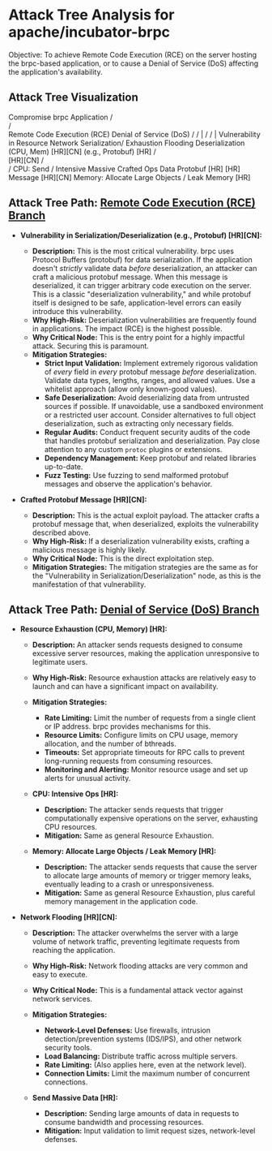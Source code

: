 # Attack Tree Analysis for apache/incubator-brpc

Objective: To achieve Remote Code Execution (RCE) on the server hosting the brpc-based application, or to cause a Denial of Service (DoS) affecting the application's availability.

## Attack Tree Visualization

Compromise brpc Application
    /                       \
   /                         \
  Remote Code Execution (RCE)    Denial of Service (DoS)
  /                               /       |
 /                               /        |
Vulnerability in             Resource    Network
Serialization/               Exhaustion   Flooding
Deserialization              (CPU, Mem)   [HR][CN]
(e.g., Protobuf)             [HR]          /      \
[HR][CN]                                  /        \
  /                                 CPU:       Send
 /                                  Intensive  Massive
Crafted                             Ops        Data
Protobuf                            [HR]       [HR]
Message
[HR][CN]                          Memory:
                                  Allocate
                                  Large Objects
                                  / Leak Memory
                                  [HR]

## Attack Tree Path: [Remote Code Execution (RCE) Branch](./attack_tree_paths/remote_code_execution__rce__branch.md)

*   **Vulnerability in Serialization/Deserialization (e.g., Protobuf) [HR][CN]:**
    *   **Description:** This is the most critical vulnerability.  brpc uses Protocol Buffers (protobuf) for data serialization. If the application doesn't *strictly* validate data *before* deserialization, an attacker can craft a malicious protobuf message. When this message is deserialized, it can trigger arbitrary code execution on the server. This is a classic "deserialization vulnerability," and while protobuf itself is designed to be safe, application-level errors can easily introduce this vulnerability.
    *   **Why High-Risk:** Deserialization vulnerabilities are frequently found in applications.  The impact (RCE) is the highest possible.
    *   **Why Critical Node:** This is the entry point for a highly impactful attack.  Securing this is paramount.
    *   **Mitigation Strategies:**
        *   **Strict Input Validation:** Implement extremely rigorous validation of *every* field in *every* protobuf message *before* deserialization.  Validate data types, lengths, ranges, and allowed values. Use a whitelist approach (allow only known-good values).
        *   **Safe Deserialization:** Avoid deserializing data from untrusted sources if possible. If unavoidable, use a sandboxed environment or a restricted user account. Consider alternatives to full object deserialization, such as extracting only necessary fields.
        *   **Regular Audits:** Conduct frequent security audits of the code that handles protobuf serialization and deserialization. Pay close attention to any custom `protoc` plugins or extensions.
        *   **Dependency Management:** Keep protobuf and related libraries up-to-date.
        *   **Fuzz Testing:** Use fuzzing to send malformed protobuf messages and observe the application's behavior.

*   **Crafted Protobuf Message [HR][CN]:**
    *   **Description:** This is the actual exploit payload. The attacker crafts a protobuf message that, when deserialized, exploits the vulnerability described above.
    *   **Why High-Risk:** If a deserialization vulnerability exists, crafting a malicious message is highly likely.
    *   **Why Critical Node:** This is the direct exploitation step.
    *   **Mitigation Strategies:**  The mitigation strategies are the same as for the "Vulnerability in Serialization/Deserialization" node, as this is the manifestation of that vulnerability.

## Attack Tree Path: [Denial of Service (DoS) Branch](./attack_tree_paths/denial_of_service__dos__branch.md)

*   **Resource Exhaustion (CPU, Memory) [HR]:**
    *   **Description:** An attacker sends requests designed to consume excessive server resources, making the application unresponsive to legitimate users.
    *   **Why High-Risk:** Resource exhaustion attacks are relatively easy to launch and can have a significant impact on availability.
    *   **Mitigation Strategies:**
        *   **Rate Limiting:** Limit the number of requests from a single client or IP address. brpc provides mechanisms for this.
        *   **Resource Limits:** Configure limits on CPU usage, memory allocation, and the number of bthreads.
        *   **Timeouts:** Set appropriate timeouts for RPC calls to prevent long-running requests from consuming resources.
        *   **Monitoring and Alerting:** Monitor resource usage and set up alerts for unusual activity.

    *   **CPU: Intensive Ops [HR]:**
        *   **Description:** The attacker sends requests that trigger computationally expensive operations on the server, exhausting CPU resources.
        *   **Mitigation:** Same as general Resource Exhaustion.

    *   **Memory: Allocate Large Objects / Leak Memory [HR]:**
        *   **Description:** The attacker sends requests that cause the server to allocate large amounts of memory or trigger memory leaks, eventually leading to a crash or unresponsiveness.
        *   **Mitigation:** Same as general Resource Exhaustion, plus careful memory management in the application code.

*   **Network Flooding [HR][CN]:**
    *   **Description:** The attacker overwhelms the server with a large volume of network traffic, preventing legitimate requests from reaching the application.
    *   **Why High-Risk:** Network flooding attacks are very common and easy to execute.
    *   **Why Critical Node:** This is a fundamental attack vector against network services.
    *   **Mitigation Strategies:**
        *   **Network-Level Defenses:** Use firewalls, intrusion detection/prevention systems (IDS/IPS), and other network security tools.
        *   **Load Balancing:** Distribute traffic across multiple servers.
        *   **Rate Limiting:** (Also applies here, even at the network level).
        * **Connection Limits:** Limit the maximum number of concurrent connections.

    * **Send Massive Data [HR]:**
        * **Description:** Sending large amounts of data in requests to consume bandwidth and processing resources.
        * **Mitigation:** Input validation to limit request sizes, network-level defenses.

